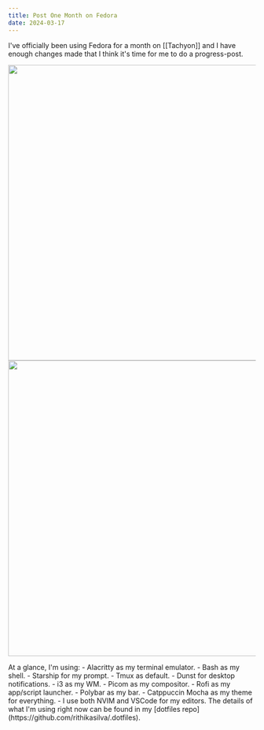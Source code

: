 ```yaml
---
title: Post One Month on Fedora
date: 2024-03-17
---
```

I've officially been using Fedora for a month on [[Tachyon]] and I have enough changes made that I think it's time for me to do a progress-post.
<p align="center">
<img src="https://rithikasilva.ca/b.log-/Images-and-Assets/post-month-fedora-desktop.png" width="600px"/>
  <img src="https://rithikasilva.ca/b.log-/Images-and-Assets/post-month-fedora-open.png" width="600px"/>
</p>
At a glance, I'm using:
- Alacritty as my terminal emulator.
	- Bash as my shell.
	- Starship for my prompt.
	- Tmux as default.
- Dunst for desktop notifications.
- i3 as my WM.
- Picom as my compositor.
- Rofi as my app/script launcher.
- Polybar as my bar.
- Catppuccin Mocha as my theme for everything.
- I use both NVIM and VSCode for my editors.
The details of what I'm using right now can be found in my [dotfiles repo](https://github.com/rithikasilva/.dotfiles).
